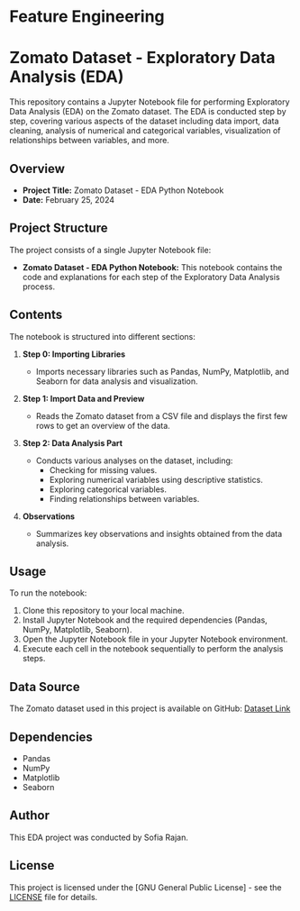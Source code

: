 # Feature Engineering

# Zomato Dataset - Exploratory Data Analysis (EDA)

This repository contains a Jupyter Notebook file for performing Exploratory Data Analysis (EDA) on the Zomato dataset. The EDA is conducted step by step, covering various aspects of the dataset including data import, data cleaning, analysis of numerical and categorical variables, visualization of relationships between variables, and more.

## Overview

- **Project Title:** Zomato Dataset - EDA Python Notebook
- **Date:** February 25, 2024

## Project Structure

The project consists of a single Jupyter Notebook file:

- **Zomato Dataset - EDA Python Notebook:** This notebook contains the code and explanations for each step of the Exploratory Data Analysis process.

## Contents

The notebook is structured into different sections:

1. **Step 0: Importing Libraries**
   - Imports necessary libraries such as Pandas, NumPy, Matplotlib, and Seaborn for data analysis and visualization.

2. **Step 1: Import Data and Preview**
   - Reads the Zomato dataset from a CSV file and displays the first few rows to get an overview of the data.

3. **Step 2: Data Analysis Part**
   - Conducts various analyses on the dataset, including:
     - Checking for missing values.
     - Exploring numerical variables using descriptive statistics.
     - Exploring categorical variables.
     - Finding relationships between variables.

4. **Observations**
   - Summarizes key observations and insights obtained from the data analysis.

## Usage

To run the notebook:

1. Clone this repository to your local machine.
2. Install Jupyter Notebook and the required dependencies (Pandas, NumPy, Matplotlib, Seaborn).
3. Open the Jupyter Notebook file in your Jupyter Notebook environment.
4. Execute each cell in the notebook sequentially to perform the analysis steps.

## Data Source

The Zomato dataset used in this project is available on GitHub:
[Dataset Link](https://github.com/sofia-rajan/Feature-Engineering/blob/e17e0c4bd9afecff1daaa498d32e65ac836e0a52/zomato.csv)

## Dependencies

- Pandas
- NumPy
- Matplotlib
- Seaborn

## Author

This EDA project was conducted by Sofia Rajan.

## License

This project is licensed under the [GNU General Public License] - see the [LICENSE](https://github.com/sofia-rajan/Feature-Engineering/blob/90ac5be88516926a46c2819472d0f7d19a53cc45/LICENSE) file for details.
